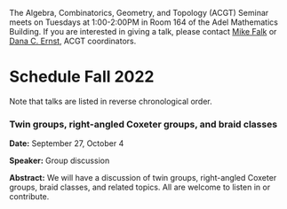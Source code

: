 The Algebra, Combinatorics, Geometry, and Topology (ACGT) Seminar meets on Tuesdays at 1:00-2:00PM in Room 164 of the Adel Mathematics Building. If you are interested in giving a talk, please contact [Mike Falk](mailto:Michael.Falk@nau.edu) or [Dana C. Ernst](http://danaernst.com), ACGT coordinators.

# Schedule Fall 2022 #

Note that talks are listed in reverse chronological order.

### Twin groups, right-angled Coxeter groups, and braid classes

**Date:** September 27, October 4

**Speaker:** Group discussion

**Abstract:** We will have a discussion of twin groups, right-angled Coxeter groups, braid classes, and related topics. All are welcome to listen in or contribute.
